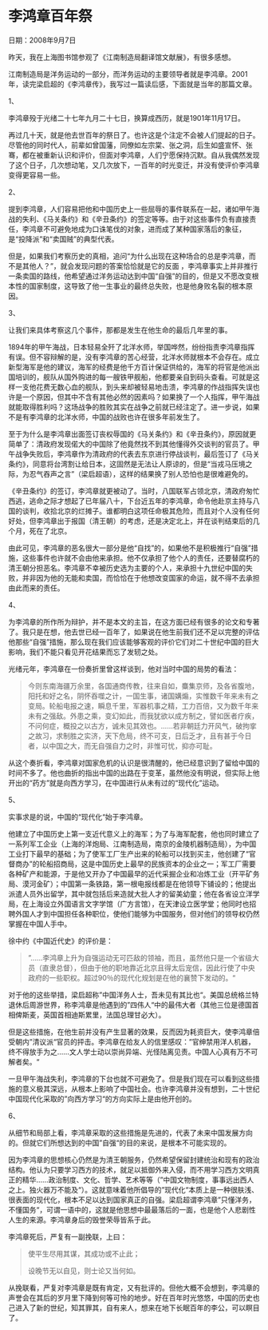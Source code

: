 # 李鸿章百年祭

日期：2008年9月7日

昨天，我在上海图书馆参观了《江南制造局翻译馆文献展》，有很多感想。

江南制造局是洋务运动的一部分，而洋务运动的主要领导者就是李鸿章。2001年，读完梁启超的《李鸿章传》，我写过一篇读后感，下面就是当年的那篇文章。

1、

李鸿章殁于光绪二十七年九月二十七日，换算成西历，就是1901年11月17日。

再过几十天，就是他去世百年的祭日了。也许这是个注定不会被人们提起的日子。尽管他的同时代人，前辈如曾国藩，同僚如左宗棠、张之洞，后生如盛宣怀、张骞，都在被重新认识和评价，但面对李鸿章，人们宁愿保持沉默。自从我偶然发现了这个日子，几次想动笔，又几次放下，一百年的时光变迁，并没有使评价李鸿章变得更容易一些。

2、

提到李鸿章，人们容易把他和中国历史上一些屈辱的事件联系在一起，诸如甲午海战的失利、《马关条约》和《辛丑条约》的签定等等。由于对这些事件负有直接责任，李鸿章不可避免地成为口诛笔伐的对象，进而成了某种国家落后的象征，是“投降派”和“卖国贼”的典型代表。

但是，如果我们考察历史的真相，追问“为什么出现在这种场合的总是李鸿章，而不是其他人？”，就会发现问题的答案恰恰就是它的反面 ，李鸿章事实上并非推行一条卖国的路线，他希望通过洋务运动达到中国“自强”的目的，但是又不愿改变根本性的国家制度，这导致了他一生事业的最终总失败，也是他身败名裂的根本原因。

3、

让我们来具体考察这几个事件，那都是发生在他生命的最后几年里的事。

1894年的甲午海战，日本轻易全歼了北洋水师，举国哗然，纷纷指责李鸿章指挥有误。但不容辩解的是，没有李鸿章的苦心经营，北洋水师就根本不会存在。成立新型海军是他的建议，海军的经费是他千方百计保证供给的，海军的将官是他派出国培训的，舰队从国外购进的每一艘铁甲舰船，他都要亲自到码头查看。可就是这样一支他花费无数心血的舰队，到头来却被轻易地击溃，李鸿章的作战指挥失误也许是一个原因，但其中不含有其他必然的因素吗？如果换了一个人指挥，甲午海战就能取得胜利吗？这场战争的胜败其实在战争之前就已经注定了。进一步说，如果不是有李鸿章的北洋水师，中国的战败也许在很多年前发生了。

至于为什么是李鸿章出面签订丧权辱国的《马关条约》和《辛丑条约》，原因就更简单了：清政府发现偌大的中国除了他竟然找不到其他懂得外交谈判的官员了。甲午战争失败后，李鸿章作为清政府的代表去东京进行停战谈判，最后签订了《马关条约》，同意将台湾割让给日本，这固然是无法让人原谅的，但是“当戎马压境之际，为忍气吞声之言”（梁启超语），这样的结果换了别人恐怕也是很难避免的。

《辛丑条约》的签订，李鸿章就更被动了。当时，八国联军占领北京，清政府匆忙西逃，逃命之际才想起了已年届八十，下台近五年的李鸿章，命令他赴京主持与八国的谈判，收拾北京的烂摊子。谁都明白这项任命极其危险，而且对个人没有任何好处，但李鸿章出于报国（清王朝）的考虑，还是决定北上，并在谈判结束后的几个月，死在了北京。

由此可见，李鸿章的恶名很大一部分是他“自找”的，如果他不是积极推行“自强”措施，这些事件也许就不会由他来承担。他不仅承担了他个人的责任，还要替腐朽的清王朝分担恶名。李鸿章不幸被历史选为主要的个人，来承担十九世纪中国的失败，并非因为他的无能和卖国，而恰恰在于他想改变国家的命运，就不得不去承担由此而来的责任。

4、

为李鸿章的所作所为辩护，并不是本文的主旨，在这方面已经有很多的论文和专著了。我只是在想，他去世已经一百年了，如果说在他生前我们还不足以完整的评估他那些“自强”措施，那么现在我们应该能够客观的评价它们对二十世纪中国的巨大影响，我们不能只看见开花结果而忘了发轫之处。

光绪元年，李鸿章在一份奏折里曾这样谈到，他对当时中国的局势的看法：

> 今则东南海疆万余里，各国通商传教，往来自如，麋集京师，及各省腹地，阳托和好之名，阴怀吞噬之计，一国生事，诸国媾煽，实惟数千年来未有之变局。轮船电报之速，瞬息千里，军器机事之精，工力百倍，又为数千年来未有之强敌。外患之乘，变幻如此，而我犹欲以成方制之，譬如医者疗疾，不问何症，概投之以古方，诚未见其效也。......若非朝廷力开风气，破拘挛之故习，求制胜之实济，天下危局，终不可支，日后乏才，且有甚于今日者，以中国之大，而无自强自力之时，非惟可忧，抑亦可耻。

从这个奏折看，李鸿章对国家危机的认识是很清醒的，他已经意识到了留给中国的时间不多了。他也曲折的指出中国的出路在于变革，虽然他没有明说，但实际上他开出的“药方”就是向西方学习，在中国进行从未有过的“现代化”运动。

5、

实事求是的说，中国的“现代化“始于李鸿章。

他建立了中国历史上第一支近代意义上的海军；为了与海军配套，他也同时建立了一系列军工企业（上海的洋炮局、江南制造局，南京的金陵机器制造局），为中国工业打下最早的基础；为了使军工厂生产出来的轮船可以找到买主，他创建了“官督商办”的轮船招商局，这是中国历史上最早的民族资本的企业之一；军工厂需要各种矿产和能源，于是他又开办了中国最早的近代采掘企业和冶炼工业（开平矿务局、漠河金矿）；中国第一条铁路，第一根电报线都是在他领导下铺设的；他提出派遣人员外出留学，其中就包括后来造就大批人才的留美幼童；他在各省设立洋学局，在上海设立外国语言文字学馆（广方言馆），在天津设立医学堂；他同时也招聘外国人才到中国担任各种职位，使他们能够为中国服务，但对他们的领导权仍然掌握在中国人手中。

徐中约《中国近代史》的评价是：

> ”......李鸿章上升为自强运动无可匹敌的领袖，而且，虽然他只是一个省级大员（直隶总督），但由于他的职地靠近北京且得太后宠信，因此行使了中央政府的一些职权。超过90％的现代化规划是在他的襄赞下发动的。“

对于他的这些举措，梁启超称”中国洋务人士，吾未见有其比也“。美国总统格兰特退休后周游世界，称李鸿章是他遇到的”四伟人“中的最伟大者（其他三位是德国首相俾斯麦，英国首相迪斯累里，法国总理甘必大）。

但是这些措施，在他生前并没有产生显著的效果，反而因为耗资巨大，使李鸿章倍受朝内”清议派“官员的抨击。李鸿章在给友人的信里感叹：”官绅禁用洋人机器，终不得放手为之……文人学士动以崇尚异端、光怪陆离见责。中国人心真有万不可解者矣。“

一旦甲午海战失利，李鸿章的下台也就不可避免了。但是我们现在可以看到这些措施的意义极其深远，从根本上影响了中国社会。也许李鸿章并没有想到，二十世纪中国现代化采取的”向西方学习“的方向实际上是由他开创的。

6、

从细节和局部上看，李鸿章采取的这些措施是先进的，代表了未来中国发展方向的。但就它们所想达到的中国”自强“的目的来说，是根本不可能实现的。

因为李鸿章的思想核心仍然是为清王朝服务，仍然希望保留封建统治和现有的政治结构。他认为只要学习西方的技术，就足以抵御外来入侵，而不用学习西方文明真正的精华……政治制度、文化、哲学、艺术等等（”中国文物制度，事事远出西人之上。独火器万不能及“）。这就意味着他所倡导的”现代化“本质上是一种很肤浅、很表面的现代化，根本不足以达到国家真正的自强。梁启超谓李鸿章”只懂洋务，不懂国务“，可谓一语中的，这就是他思想中最最落后的一面，也是他个人悲剧性人生的来源。李鸿章身后的毁誉荣辱皆系于此。

李鸿章死后，严复有一副挽联，上曰：　

> 使平生尽用其谋，其成功或不止此；
> 
> 设晚节无以自见，则士论又当何如。

从挽联看，严复对李鸿章是既有肯定，又有批评的。但他大概不会想到，李鸿章的声誉会在其后的岁月里下降到何等可怜的地步。好在百年时光悠悠，中国的历史也己进入了新的世纪，知其罪其，自有来人，想来在地下长眠百年的李公，可以瞑目了。

